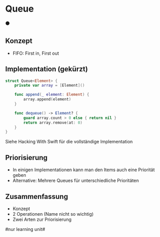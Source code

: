 # Queue
⚫️

## Konzept
- FIFO: First in, First out

## Implementation (gekürzt)

```swift
struct Queue<Element> {
    private var array = [Element]()

    func append(_ element: Element) {
        array.append(element)
    }

    func dequeue() -> Element? {
        guard array.count > 0 else { return nil }
        return array.remove(at: 0)
    }
}
```

Siehe Hacking With Swift für die vollständige Implementation 

## Priorisierung

- In einigen Implementationen kann man den Items auch eine Priorität geben
- Alternative: Mehrere Queues für unterschiedliche Prioritäten

## Zusammenfassung
- Konzept
- 2 Operationen (Name nicht so wichtig)
- Zwei Arten zur Priorisierung


#nur learning unit#